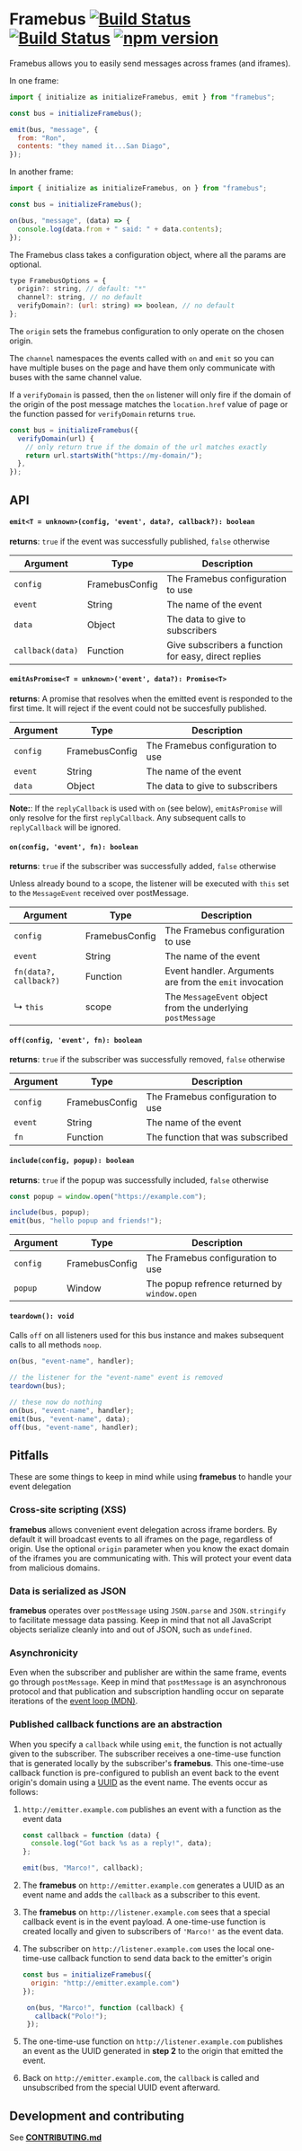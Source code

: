 # Framebus [![Build Status](https://github.com/braintree/framebus/workflows/Unit%20Tests/badge.svg)](https://github.com/braintree/framebus/actions?query=workflow%3A%22Unit+Tests%22) [![Build Status](https://github.com/braintree/framebus/workflows/Functional%20Tests/badge.svg)](https://github.com/braintree/framebus/actions?query=workflow%3A%22Functional+Tests%22) [![npm version](https://badge.fury.io/js/framebus.svg)](http://badge.fury.io/js/framebus)

Framebus allows you to easily send messages across frames (and iframes).

In one frame:

```js
import { initialize as initializeFramebus, emit } from "framebus";

const bus = initializeFramebus();

emit(bus, "message", {
  from: "Ron",
  contents: "they named it...San Diago",
});
```

In another frame:

```js
import { initialize as initializeFramebus, on } from "framebus";

const bus = initializeFramebus();

on(bus, "message", (data) => {
  console.log(data.from + " said: " + data.contents);
});
```

The Framebus class takes a configuration object, where all the params are optional.

```js
type FramebusOptions = {
  origin?: string, // default: "*"
  channel?: string, // no default
  verifyDomain?: (url: string) => boolean, // no default
};
```

The `origin` sets the framebus configuration to only operate on the chosen origin.

The `channel` namespaces the events called with `on` and `emit` so you can have multiple buses on the page and have them only communicate with buses with the same channel value.

If a `verifyDomain` is passed, then the `on` listener will only fire if the domain of the origin of the post message matches the `location.href` value of page or the function passed for `verifyDomain` returns `true`.

```js
const bus = initializeFramebus({
  verifyDomain(url) {
    // only return true if the domain of the url matches exactly
    return url.startsWith("https://my-domain/");
  },
});
```

## API

#### `emit<T = unknown>(config, 'event', data?, callback?): boolean`

**returns**: `true` if the event was successfully published, `false` otherwise

| Argument         | Type           | Description                                          |
| ---------------- | -------------- | ---------------------------------------------------- |
| `config`         | FramebusConfig | The Framebus configuration to use                    |
| `event`          | String         | The name of the event                                |
| `data`           | Object         | The data to give to subscribers                      |
| `callback(data)` | Function       | Give subscribers a function for easy, direct replies |

#### `emitAsPromise<T = unknown>('event', data?): Promise<T>`

**returns**: A promise that resolves when the emitted event is responded to the first time. It will reject if the event could not be succesfully published.

| Argument | Type           | Description                       |
| -------- | -------------- | --------------------------------- |
| `config` | FramebusConfig | The Framebus configuration to use |
| `event`  | String         | The name of the event             |
| `data`   | Object         | The data to give to subscribers   |

**Note:**: If the `replyCallback` is used with `on` (see below), `emitAsPromise` will only resolve for the first `replyCallback`. Any subsequent calls to `replyCallback` will be ignored.

#### `on(config, 'event', fn): boolean`

**returns**: `true` if the subscriber was successfully added, `false` otherwise

Unless already bound to a scope, the listener will be executed with `this` set
to the `MessageEvent` received over postMessage.

| Argument               | Type           | Description                                                 |
| ---------------------- | -------------- | ----------------------------------------------------------- |
| `config`               | FramebusConfig | The Framebus configuration to use                           |
| `event`                | String         | The name of the event                                       |
| `fn(data?, callback?)` | Function       | Event handler. Arguments are from the `emit` invocation     |
| ↳ `this`               | scope          | The `MessageEvent` object from the underlying `postMessage` |

#### `off(config, 'event', fn): boolean`

**returns**: `true` if the subscriber was successfully removed, `false` otherwise

| Argument | Type           | Description                       |
| -------- | -------------- | --------------------------------- |
| `config` | FramebusConfig | The Framebus configuration to use |
| `event`  | String         | The name of the event             |
| `fn`     | Function       | The function that was subscribed  |

#### `include(config, popup): boolean`

**returns**: `true` if the popup was successfully included, `false` otherwise

```javascript
const popup = window.open("https://example.com");

include(bus, popup);
emit(bus, "hello popup and friends!");
```

| Argument | Type           | Description                                  |
| -------- | -------------- | -------------------------------------------- |
| `config` | FramebusConfig | The Framebus configuration to use            |
| `popup`  | Window         | The popup refrence returned by `window.open` |

#### `teardown(): void`

Calls `off` on all listeners used for this bus instance and makes subsequent calls to all methods `noop`.

```javascript
on(bus, "event-name", handler);

// the listener for the "event-name" event is removed
teardown(bus);

// these now do nothing
on(bus, "event-name", handler);
emit(bus, "event-name", data);
off(bus, "event-name", handler);
```

## Pitfalls

These are some things to keep in mind while using **framebus** to handle your
event delegation

### Cross-site scripting (XSS)

**framebus** allows convenient event delegation across iframe borders. By
default it will broadcast events to all iframes on the page, regardless of
origin. Use the optional `origin` parameter when you know the exact domain of
the iframes you are communicating with. This will protect your event data from
malicious domains.

### Data is serialized as JSON

**framebus** operates over `postMessage` using `JSON.parse` and `JSON.stringify`
to facilitate message data passing. Keep in mind that not all JavaScript objects
serialize cleanly into and out of JSON, such as `undefined`.

### Asynchronicity

Even when the subscriber and publisher are within the same frame, events go
through `postMessage`. Keep in mind that `postMessage` is an asynchronous
protocol and that publication and subscription handling occur on separate
iterations of the [event
loop (MDN)](https://developer.mozilla.org/en-US/docs/Web/JavaScript/Guide/EventLoop#Event_loop).

### Published callback functions are an abstraction

When you specify a `callback` while using `emit`, the function is not actually
given to the subscriber. The subscriber receives a one-time-use function that is
generated locally by the subscriber's **framebus**. This one-time-use callback function
is pre-configured to publish an event back to the event origin's domain using a
[UUID](http://tools.ietf.org/html/rfc4122) as the event name. The events occur
as follows:

1. `http://emitter.example.com` publishes an event with a function as the event data

   ```javascript
   const callback = function (data) {
     console.log("Got back %s as a reply!", data);
   };

   emit(bus, "Marco!", callback);
   ```

1. The **framebus** on `http://emitter.example.com` generates a UUID as an event name
   and adds the `callback` as a subscriber to this event.
1. The **framebus** on `http://listener.example.com` sees that a special callback
   event is in the event payload. A one-time-use function is created locally and
   given to subscribers of `'Marco!'` as the event data.
1. The subscriber on `http://listener.example.com` uses the local one-time-use
   callback function to send data back to the emitter's origin

   ```javascript
   const bus = initializeFramebus({
     origin: "http://emitter.example.com")
   });

    on(bus, "Marco!", function (callback) {
      callback("Polo!");
    });
   ```

1. The one-time-use function on `http://listener.example.com` publishes an event
   as the UUID generated in **step 2** to the origin that emitted the event.
1. Back on `http://emitter.example.com`, the `callback` is called and
   unsubscribed from the special UUID event afterward.

## Development and contributing

See [**CONTRIBUTING.md**](CONTRIBUTING.md)
